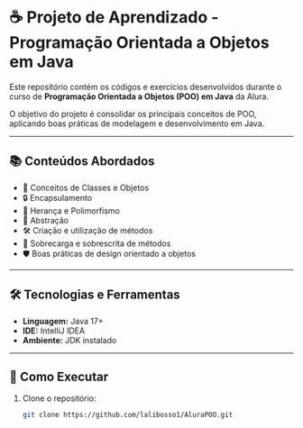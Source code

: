 # ☕ Projeto de Aprendizado - Programação Orientada a Objetos em Java

Este repositório contém os códigos e exercícios desenvolvidos durante o curso de **Programação Orientada a Objetos (POO) em Java** da Alura.

O objetivo do projeto é consolidar os principais conceitos de POO, aplicando boas práticas de modelagem e desenvolvimento em Java.

---

## 📚 Conteúdos Abordados

- 🧩 Conceitos de Classes e Objetos
- 🔒 Encapsulamento
- 🧬 Herança e Polimorfismo
- 📜 Abstração
- 🛠 Criação e utilização de métodos
- 🎯 Sobrecarga e sobrescrita de métodos
- 🛡️ Boas práticas de design orientado a objetos

---

## 🛠 Tecnologias e Ferramentas

- **Linguagem:** Java 17+ 
- **IDE:** IntelliJ IDEA 
- **Ambiente:** JDK instalado

---

## 🚀 Como Executar

1. Clone o repositório:
   ```bash
   git clone https://github.com/lalibosso1/AluraPOO.git

